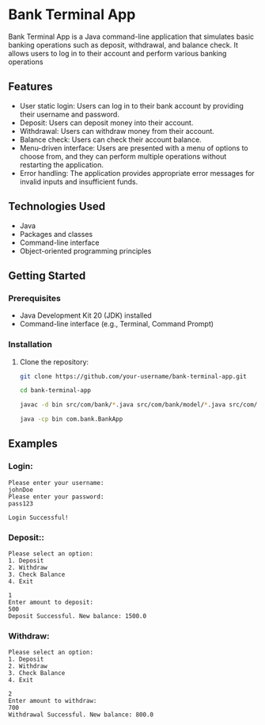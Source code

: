 # Bank Terminal App

Bank Terminal App is a Java command-line application that simulates basic banking operations such as deposit, withdrawal, and balance check. It allows users to log in to their account and perform various banking operations

## Features

- User static login: Users can log in to their bank account by providing their username and password.
- Deposit: Users can deposit money into their account.
- Withdrawal: Users can withdraw money from their account.
- Balance check: Users can check their account balance.
- Menu-driven interface: Users are presented with a menu of options to choose from, and they can perform multiple operations without restarting the application.
- Error handling: The application provides appropriate error messages for invalid inputs and insufficient funds.

## Technologies Used

- Java
- Packages and classes
- Command-line interface
- Object-oriented programming principles

## Getting Started


### Prerequisites

- Java Development Kit 20 (JDK) installed
- Command-line interface (e.g., Terminal, Command Prompt)

### Installation

1. Clone the repository:

   ```bash
   git clone https://github.com/your-username/bank-terminal-app.git
   
   cd bank-terminal-app

   javac -d bin src/com/bank/*.java src/com/bank/model/*.java src/com/bank/service/*.java src/com/bank/util/*.java

   java -cp bin com.bank.BankApp
   ```

## Examples 

### Login:
```
Please enter your username:
johnDoe
Please enter your password:
pass123

Login Successful!
```
### Deposit::
```
Please select an option:
1. Deposit
2. Withdraw
3. Check Balance
4. Exit
   
1
Enter amount to deposit:
500
Deposit Successful. New balance: 1500.0
```
### Withdraw:
```
Please select an option:
1. Deposit
2. Withdraw
3. Check Balance
4. Exit
   
2
Enter amount to withdraw:
700
Withdrawal Successful. New balance: 800.0
```
   
